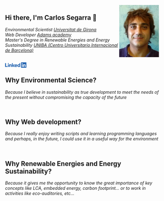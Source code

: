 <img align='right' src="https://github.com/karlos27/karlos27/blob/main/Media/CV_FotoCarnet.jpg" width="130">
<h2> Hi there, I'm Carlos Segarra 👋</h2>

<p><em>Environmental Scientist <a href="https://www.udg.edu/en/">Universitat de Girona</a>
</br>Web Developer  <a href="https://www.adams.es/nuestros-centros/girona/1/944">Adams academy</a>
</hr>
</br>Master's Degree in Renewable Energies and Energy Sustainability <a href="https://www.unibarcelona.com/">UNIBA (Centro Universitario Internacional de Barcelona)</a></em></p>
</br>
<a href="https://www.linkedin.com/in/carlossegarragonzalez"><img align='left' src="https://github.com/karlos27/karlos27/blob/main/Media/lnkn.png" width="70"></a>
</br>
</hr>
<h2> Why Environmental Science?</h2>
<p><em>Because I believe in sustainability as true development to meet the needs of the present without compromising the capacity of the future</em></p>
</br>
</hr>
<h2> Why Web development?</h2>
<p><em>Because I really enjoy writing scripts and learning programming languages and perhaps, in the future, I could use it in a useful way for the environment</em></p>
</br>
</hr>
<h2> Why Renewable Energies and Energy Sustainability?</h2>
<p><em>Because it gives me the opportunity to know the great importance of key concepts like LCA, embedded energy, carbon footprint... or to work in activities like eco-auditories, etc...</em></p>
